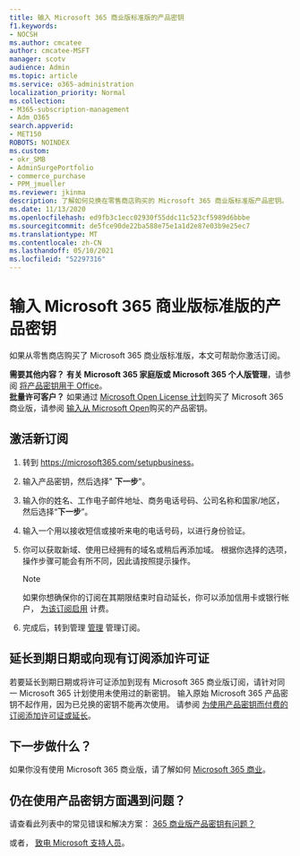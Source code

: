 ```yaml
---
title: 输入 Microsoft 365 商业版标准版的产品密钥
f1.keywords:
- NOCSH
ms.author: cmcatee
author: cmcatee-MSFT
manager: scotv
audience: Admin
ms.topic: article
ms.service: o365-administration
localization_priority: Normal
ms.collection:
- M365-subscription-management
- Adm_O365
search.appverid:
- MET150
ROBOTS: NOINDEX
ms.custom:
- okr_SMB
- AdminSurgePortfolio
- commerce_purchase
- PPM_jmueller
ms.reviewer: jkinma
description: 了解如何兑换在零售商店购买的 Microsoft 365 商业版标准版产品密钥。
ms.date: 11/13/2020
ms.openlocfilehash: ed9fb3c1ecc02930f55ddc11c523cf5989d6bbbe
ms.sourcegitcommit: de5fce90de22ba588e75e1a1d2e87e03b9e25ec7
ms.translationtype: MT
ms.contentlocale: zh-CN
ms.lasthandoff: 05/10/2021
ms.locfileid: "52297316"
---
```

# <a name="enter-your-product-key-for-microsoft-365-business-standard"></a>输入 Microsoft 365 商业版标准版的产品密钥

如果从零售商店购买了 Microsoft 365 商业版标准版，本文可帮助你激活订阅。
  
 **需要其他内容？**
 **有关 Microsoft 365 家庭版或 Microsoft 365 个人版管理**，请参阅 [将产品密钥用于 Office](https://support.microsoft.com/office/12a5763a-d45c-4685-8c95-a44500213759.aspx)。  
 **批量许可客户？** 如果通过 [Microsoft Open License 计划](https://go.microsoft.com/fwlink/p/?LinkID=613298)购买了 Microsoft 365 商业版，请参阅 [输入从 Microsoft Open](purchases-from-microsoft-open.md)购买的产品密钥。
  
## <a name="activate-a-new-subscription"></a>激活新订阅

1. 转到 <a href="https://go.microsoft.com/fwlink/p/?LinkId=839911" target="_blank">https://microsoft365.com/setupbusiness</a>。

2. 输入产品密钥，然后选择" **下一步**"。

3. 输入你的姓名、工作电子邮件地址、商务电话号码、公司名称和国家/地区，然后选择“**下一步**”。

4. 输入一个用以接收短信或接听来电的电话号码，以进行身份验证。

5. 你可以获取新域、使用已经拥有的域名或稍后再添加域。 根据你选择的选项，操作步骤可能会有所不同，因此请按照提示操作。

    > [!NOTE]
    > 如果你想确保你的订阅在其期限结束时自动延长，你可以添加信用卡或银行帐户， [为该订阅启用](subscriptions/renew-your-subscription.md#turn-recurring-billing-off-or-on) 计费。

6. 完成后，转到管理 <a href="https://go.microsoft.com/fwlink/p/?linkid=2024339" target="_blank">管理</a> 管理订阅。

## <a name="extend-the-expiration-date-or-add-a-license-to-an-existing-subscription"></a>延长到期日期或向现有订阅添加许可证

若要延长到期日期或将许可证添加到现有 Microsoft 365 商业版订阅，请针对同一 Microsoft 365 计划使用未使用过的新密钥。 输入原始 Microsoft 365 产品密钥不起作用，因为已兑换的密钥不能再次使用。 请参阅 [为使用产品密钥而付费的订阅添加许可证或延长](licenses/add-licenses-using-product-key.md)。

## <a name="whats-next"></a>下一步做什么？

如果你没有使用 Microsoft 365 商业版，请了解如何 [Microsoft 365 商业](../admin/setup/setup.md)。
  
## <a name="still-having-trouble-with-product-keys"></a>仍在使用产品密钥方面遇到问题？

请查看此列表中的常见错误和解决方案： [365 商业版产品密钥有问题？](product-key-errors-and-solutions.md)
  
或者， [致电 Microsoft 支持人员](../business-video/get-help-support.md)。